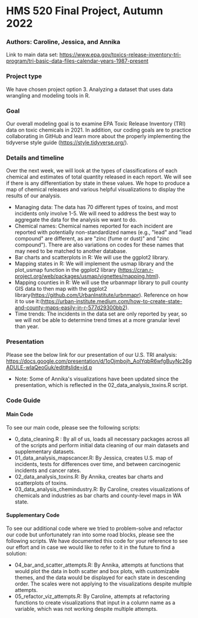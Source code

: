 # HMS 520 Final Project, Autumn 2022
### Authors: Caroline, Jessica, and Annika
 
Link to main data set: https://www.epa.gov/toxics-release-inventory-tri-program/tri-basic-data-files-calendar-years-1987-present

### Project type
We have chosen project option 3. Analyzing a dataset that uses data wrangling and modeling tools in R.

### Goal
Our overall modeling goal is to examine EPA Toxic Release Inventory (TRI) data on toxic chemicals in 2021. In addition, our coding goals are to practice collaborating in GitHub
and learn more about the properly implementing the tidyverse style guide (https://style.tidyverse.org/).

### Details and timeline
Over the next week, we will look at the types of classifications of each chemical and estimates of total quantity released in each report. We will see if there is any 
differentiation by state in these values. We hope to produce a map of chemical releases and various helpful visualizations to display the results of our analysis.

* Managing data: The data has 70 different types of toxins, and most incidents only involve 1-5. We will need to address the best way to aggregate the data for the analysis we want to do. 
* Chemical names: Chemical names reported for each incident are reported with potentially non-standardized names (e.g., "lead" and "lead compound" are different, as are "zinc (fume or dust)" and "zinc compound"). There are also variations on codes for these names that may need to be matched to another database.
* Bar charts and scatterplots in R: We will use the ggplot2 library.
* Mapping states in R: We will implement the usmap library and the plot_usmap function in the ggplot2 library (https://cran.r-project.org/web/packages/usmap/vignettes/mapping.html). 
* Mapping counties in R: We will use the urbanmapr library to pull county GIS data to then map with the ggplot2 library(https://github.com/UrbanInstitute/urbnmapr). Reference on how it to use it:(https://urban-institute.medium.com/how-to-create-state-and-county-maps-easily-in-r-577d29300bb2).
* Time trends: The incidents in the data set are only reported by year, so we will not be able to determine trend times at a more granular level than year.

### Presentation
Please see the below link for our presentation of our U.S. TRI analysis:
https://docs.google.com/presentation/d/1oOjmbojh_AoIYqbR6wfgBuyNc26gADULE-wIaQeoGuk/edit#slide=id.p
* Note: Some of Annika's visualizations have been updated since the presentation, which is reflected in the 02_data_analysis_toxins.R script.

### Code Guide
#### Main Code
To see our main code, please see the following scripts:
* 0_data_cleaning.R : By all of us, loads all necessary packages across all of the scripts and perform initial data cleaning of our main datasets and supplementary datasets.
* 01_data_analysis_mapscancer.R: By Jessica, creates U.S. map of incidents, tests for differences over time, and between carcinogenic incidents and cancer rates.
* 02_data_analysis_toxins.R: By Annika, creates bar charts and scatterplots of toxins.
* 03_data_analysis_chemindustry.R: By Caroline, creates visualizations of chemicals and industries as bar charts and county-level maps in WA state.

#### Supplementary Code
To see our additional code where we tried to problem-solve and refactor our code but unfortunately ran into some road blocks, please see the following scripts. We have documented this code for your reference to see our effort and in case we would like to refer to it in the future to find a solution:
* 04_bar_and_scatter_attempts.R: By Annika, attempts at functions that would plot the data in both scatter and box plots, with customizable themes, and the data would be displayed for each state in descending order. The scales were not applying to the visualizations despite multiple attempts.
* 05_refactor_viz_attempts.R: By Caroline, attempts at refactoring functions to create visualizations that input in a column name as a variable, which was not working despite multiple attempts.
